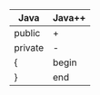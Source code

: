 | Java      | Java++      |
| ------------- | ------------- |
| public | + |
| private | - |
| { | begin |
| } | end |
